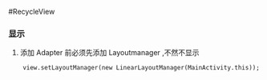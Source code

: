 #RecycleView

### 显示
1. 添加 Adapter 前必须先添加 Layoutmanager ,不然不显示

```  
	view.setLayoutManager(new LinearLayoutManager(MainActivity.this));   
```



